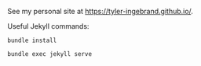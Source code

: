 See my personal site at https://tyler-ingebrand.github.io/. 

Useful Jekyll commands:
```
bundle install

bundle exec jekyll serve
```